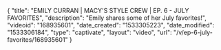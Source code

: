 {
    "title": "EMILY CURRAN | MACY'S STYLE CREW | EP. 6 - JULY FAVORITES",
    "description": "Emily shares some of her July favorites!",
    "videoid": "168935601",
    "date_created": "1533305223",
    "date_modified": "1533306184",
    "type": "captivate",
    "layout": "video",
    "url": "\/v\/ep-6-july-favorites\/168935601"
}